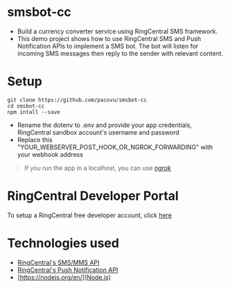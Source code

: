 # smsbot-cc
- Build a currency converter service using RingCentral SMS framework.
- This demo project shows how to use RingCentral SMS and Push Notification APIs to implement a SMS bot. The bot will listen for incoming SMS messages then reply to the sender with relevant content.
# Setup
```
git clone https://github.com/pacovu/smsbot-cc
cd smsbot-cc
npm intall --save
```
- Rename the dotenv to .env and provide your app credentials, RingCentral sandbox account's username and password
- Replace this "YOUR_WEBSERVER_POST_HOOK_OR_NGROK_FORWARDING" with your webhook address
> If you run the app in a localhost, you can use [ngrok](https://gist.github.com/wosephjeber/aa174fb851dfe87e644e)

# RingCentral Developer Portal
To setup a RingCentral free developer account, click [here](https://developer/ringcentral.com)

# Technologies used
- [RingCentral's SMS/MMS API](https://developer.ringcentral.com/api-docs/latest/index.html#!#RefSMSMessages.html)
- [RingCentral's Push Notification API](https://developer.ringcentral.com/api-docs/latest/index.html#!#RefNotifications.html)
- [https://nodejs.org/en/](Node.js)
